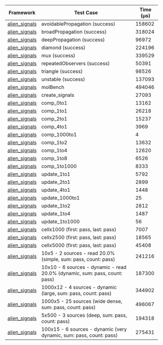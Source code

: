 | Framework | Test Case | Time (μs) |
| --- | --- | --- |
| [alien_signals](https://github.com/medz/alien-signals-dart) | avoidablePropagation (success) | 158602 |
| [alien_signals](https://github.com/medz/alien-signals-dart) | broadPropagation (success) | 318024 |
| [alien_signals](https://github.com/medz/alien-signals-dart) | deepPropagation (success) | 96972 |
| [alien_signals](https://github.com/medz/alien-signals-dart) | diamond (success) | 224196 |
| [alien_signals](https://github.com/medz/alien-signals-dart) | mux (success) | 339529 |
| [alien_signals](https://github.com/medz/alien-signals-dart) | repeatedObservers (success) | 50391 |
| [alien_signals](https://github.com/medz/alien-signals-dart) | triangle (success) | 98526 |
| [alien_signals](https://github.com/medz/alien-signals-dart) | unstable (success) | 137093 |
| [alien_signals](https://github.com/medz/alien-signals-dart) | molBench | 494046 |
| [alien_signals](https://github.com/medz/alien-signals-dart) | create_signals | 27093 |
| [alien_signals](https://github.com/medz/alien-signals-dart) | comp_0to1 | 13162 |
| [alien_signals](https://github.com/medz/alien-signals-dart) | comp_1to1 | 26218 |
| [alien_signals](https://github.com/medz/alien-signals-dart) | comp_2to1 | 15237 |
| [alien_signals](https://github.com/medz/alien-signals-dart) | comp_4to1 | 3969 |
| [alien_signals](https://github.com/medz/alien-signals-dart) | comp_1000to1 | 4 |
| [alien_signals](https://github.com/medz/alien-signals-dart) | comp_1to2 | 13632 |
| [alien_signals](https://github.com/medz/alien-signals-dart) | comp_1to4 | 12620 |
| [alien_signals](https://github.com/medz/alien-signals-dart) | comp_1to8 | 6526 |
| [alien_signals](https://github.com/medz/alien-signals-dart) | comp_1to1000 | 8333 |
| [alien_signals](https://github.com/medz/alien-signals-dart) | update_1to1 | 5792 |
| [alien_signals](https://github.com/medz/alien-signals-dart) | update_2to1 | 2899 |
| [alien_signals](https://github.com/medz/alien-signals-dart) | update_4to1 | 1448 |
| [alien_signals](https://github.com/medz/alien-signals-dart) | update_1000to1 | 25 |
| [alien_signals](https://github.com/medz/alien-signals-dart) | update_1to2 | 2812 |
| [alien_signals](https://github.com/medz/alien-signals-dart) | update_1to4 | 1487 |
| [alien_signals](https://github.com/medz/alien-signals-dart) | update_1to1000 | 56 |
| [alien_signals](https://github.com/medz/alien-signals-dart) | cellx1000 (first: pass, last: pass) | 7007 |
| [alien_signals](https://github.com/medz/alien-signals-dart) | cellx2500 (first: pass, last: pass) | 18565 |
| [alien_signals](https://github.com/medz/alien-signals-dart) | cellx5000 (first: pass, last: pass) | 45408 |
| [alien_signals](https://github.com/medz/alien-signals-dart) | 10x5 - 2 sources - read 20.0% (simple, sum: pass, count: pass) | 241216 |
| [alien_signals](https://github.com/medz/alien-signals-dart) | 10x10 - 6 sources - dynamic - read 20.0% (dynamic, sum: pass, count: pass) | 187300 |
| [alien_signals](https://github.com/medz/alien-signals-dart) | 1000x12 - 4 sources - dynamic (large, sum: pass, count: pass) | 344902 |
| [alien_signals](https://github.com/medz/alien-signals-dart) | 1000x5 - 25 sources (wide dense, sum: pass, count: pass) | 496067 |
| [alien_signals](https://github.com/medz/alien-signals-dart) | 5x500 - 3 sources (deep, sum: pass, count: pass) | 194318 |
| [alien_signals](https://github.com/medz/alien-signals-dart) | 100x15 - 6 sources - dynamic (very dynamic, sum: pass, count: pass) | 275431 |
